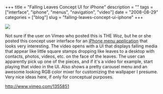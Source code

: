 +++
title = "Falling Leaves Concept UI for iPhone"
description = ""
tags = ["interface", "iphone", "menus", "navigation", "video"]
date = "2008-08-29"
categories = ["blog"]
slug = "falling-leaves-concept-ui-iphone"
+++



  <div class="notebook-screenshot"><a href="http://www.vimeo.com/1355851"><img id='bluga-thumbnail-1355' class='bluga-thumbnail large' src='http://media.konigi.com/bluga/
wt48b838e296514.jpg'/></a></div><p>Not sure if the user on Vimeo who posted this is THE Woz, but he or she posted this concept user interface for an <a href="http://www.vimeo.com/1355851">iPhone menu application</a> that looks very interesting. The video opens with a UI that displays falling media that appear like little square stamps dropping like leaves to a desktop with contacts, photos, videos, etc. on the face of the leaves. The user can apparently pick up one of the pieces, and if it's a video for example, start playing that video in the UI. Also shows a pretty carousel menu and an awesome looking RGB color mixer for customizing the wallpaper I presume. Very nice ideas here, if only for conceptual purposes.</p>
    
  <a href="http://www.vimeo.com/1355851">http://www.vimeo.com/1355851</a>
